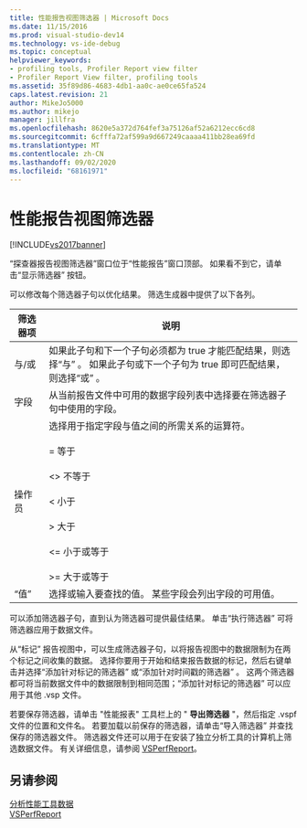 ```yaml
---
title: 性能报告视图筛选器 | Microsoft Docs
ms.date: 11/15/2016
ms.prod: visual-studio-dev14
ms.technology: vs-ide-debug
ms.topic: conceptual
helpviewer_keywords:
- profiling tools, Profiler Report view filter
- Profiler Report View filter, profiling tools
ms.assetid: 35f89d86-4683-4db1-aa0c-ae0ce65fa524
caps.latest.revision: 21
author: MikeJo5000
ms.author: mikejo
manager: jillfra
ms.openlocfilehash: 8620e5a372d764fef3a75126af52a6212ecc6cd8
ms.sourcegitcommit: 6cfffa72af599a9d667249caaaa411bb28ea69fd
ms.translationtype: MT
ms.contentlocale: zh-CN
ms.lasthandoff: 09/02/2020
ms.locfileid: "68161971"
---
```

# <a name="performance-report-view-filter"></a>性能报告视图筛选器
[!INCLUDE[vs2017banner](../includes/vs2017banner.md)]

“探查器报告视图筛选器”窗口位于“性能报告”窗口顶部。 如果看不到它，请单击“显示筛选器”  按钮。  
  
 可以修改每个筛选器子句以优化结果。 筛选生成器中提供了以下各列。  
  
|筛选器项|说明|  
|-----------------|-----------------|  
|与/或|如果此子句和下一个子句必须都为 true 才能匹配结果，则选择“与”  。 如果此子句或下一个子句为 true 即可匹配结果，则选择“或”  。|  
|字段|从当前报告文件中可用的数据字段列表中选择要在筛选器子句中使用的字段。|  
|操作员|选择用于指定字段与值之间的所需关系的运算符。<br /><br /> =    等于<br /><br /> <>  不等于<br /><br /> <    小于<br /><br /> >    大于<br /><br /> <=  小于或等于<br /><br /> >=  大于或等于|  
|“值”|选择或输入要查找的值。 某些字段会列出字段的可用值。|  
  
 可以添加筛选器子句，直到认为筛选器可提供最佳结果。 单击“执行筛选器”  可将筛选器应用于数据文件。  
  
 从“标记”  报告视图中，可以生成筛选器子句，以将报告视图中的数据限制为在两个标记之间收集的数据。 选择你要用于开始和结束报告数据的标记，然后右键单击并选择“添加针对标记的筛选器”  或“添加针对时间戳的筛选器”  。 这两个筛选器都可将当前数据文件中的数据限制到相同范围；“添加针对标记的筛选器”  可以应用于其他 .vsp 文件。  
  
 若要保存筛选器，请单击 "性能报表" 工具栏上的 " **导出筛选器** "，然后指定 .vspf 文件的位置和文件名。 若要加载以前保存的筛选器，请单击“导入筛选器”  并查找保存的筛选器文件。 筛选器文件还可以用于在安装了独立分析工具的计算机上筛选数据文件。 有关详细信息，请参阅 [VSPerfReport](../profiling/vsperfreport.md)。  
  
## <a name="see-also"></a>另请参阅  
 [分析性能工具数据](../profiling/analyzing-performance-tools-data.md)   
 [VSPerfReport](../profiling/vsperfreport.md)
